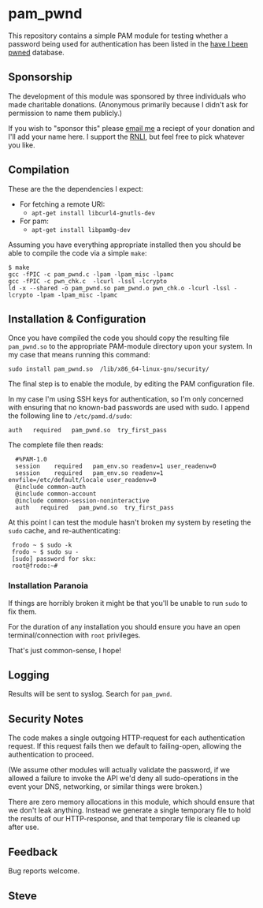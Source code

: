 # pam_pwnd

This repository contains a simple PAM module for testing whether a
password being used for authentication has been listed in the
[have I been pwned](https://haveibeenpwned.com/) database.


## Sponsorship

The development of this module was sponsored by three individuals who made charitable donations.  (Anonymous primarily because I didn't ask for permission to name them publicly.)

If you wish to "sponsor this" please [email me](https://steve.kemp.fi/) a reciept of your donation and I'll add your name here.  I support the [RNLI](https://en.wikipedia.org/wiki/Royal_National_Lifeboat_Institution), but feel free to pick whatever you like.



## Compilation

These are the the dependencies I expect:

* For fetching a remote URI:
  * `apt-get install libcurl4-gnutls-dev`
* For pam:
  * `apt-get install libpam0g-dev`

Assuming you have everything appropriate installed then you should be able to compile the code via a simple `make`:

    $ make
    gcc -fPIC -c pam_pwnd.c -lpam -lpam_misc -lpamc
    gcc -fPIC -c pwn_chk.c  -lcurl -lssl -lcrypto
    ld -x --shared -o pam_pwnd.so pam_pwnd.o pwn_chk.o -lcurl -lssl -lcrypto -lpam -lpam_misc -lpamc



## Installation & Configuration


Once you have compiled the code you should copy the resulting file `pam_pwnd.so` to the appropriate PAM-module directory upon your system.  In my case that means running this command:

    sudo install pam_pwnd.so  /lib/x86_64-linux-gnu/security/


The final step is to enable the module, by editing the PAM configuration file.

In my case I'm using SSH keys for authentication, so I'm only concerned with ensuring that no known-bad passwords are used with sudo.  I append the following line to `/etc/pamd.d/sudo`:

    auth   required   pam_pwnd.so  try_first_pass

The complete file then reads:

      #%PAM-1.0
      session    required   pam_env.so readenv=1 user_readenv=0
      session    required   pam_env.so readenv=1 envfile=/etc/default/locale user_readenv=0
      @include common-auth
      @include common-account
      @include common-session-noninteractive
      auth   required   pam_pwnd.so  try_first_pass

At this point I can test the module hasn't broken my system by reseting the `sudo` cache, and re-authenticating:

     frodo ~ $ sudo -k
     frodo ~ $ sudo su -
     [sudo] password for skx:
     root@frodo:~#


### Installation Paranoia

If things are horribly broken it might be that you'll be unable to
run `sudo` to fix them.

For the duration of any installation you should ensure you have an
open terminal/connection with `root` privileges.

That's just common-sense, I hope!


## Logging

Results will be sent to syslog.  Search for `pam_pwnd`.


## Security Notes

The code makes a single outgoing HTTP-request for each authentication
request.  If this request fails then we default to failing-open, allowing
the authentication to proceed.

(We assume other modules will actually validate the password, if we
allowed a failure to invoke the API we'd deny all sudo-operations in
the event your DNS, networking, or similar things were broken.)

There are zero memory allocations in this module, which should ensure
that we don't leak anything.  Instead we generate a single temporary
file to hold the results of our HTTP-response, and that temporary file
is cleaned up after use.


## Feedback

Bug reports welcome.


Steve
--
